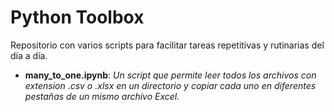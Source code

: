 # Python Toolbox
Repositorio con varios scripts para facilitar tareas repetitivas y rutinarias del día a día.
- **many_to_one.ipynb**: *Un script que permite leer todos los archivos con extension .csv o .xlsx en un directorio y copiar cada uno en diferentes pestañas de un mismo archivo Excel.*
